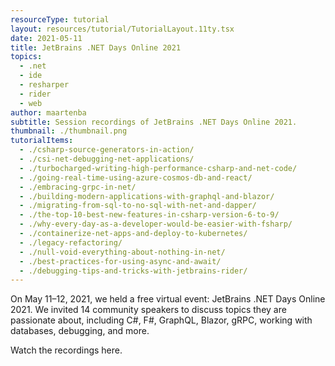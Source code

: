 ```yaml
---
resourceType: tutorial
layout: resources/tutorial/TutorialLayout.11ty.tsx
date: 2021-05-11
title: JetBrains .NET Days Online 2021
topics:
  - .net
  - ide
  - resharper
  - rider
  - web
author: maartenba
subtitle: Session recordings of JetBrains .NET Days Online 2021.
thumbnail: ./thumbnail.png
tutorialItems:
  - ./csharp-source-generators-in-action/
  - ./csi-net-debugging-net-applications/
  - ./turbocharged-writing-high-performance-csharp-and-net-code/
  - ./going-real-time-using-azure-cosmos-db-and-react/
  - ./embracing-grpc-in-net/
  - ./building-modern-applications-with-graphql-and-blazor/
  - ./migrating-from-sql-to-no-sql-with-net-and-dapper/
  - ./the-top-10-best-new-features-in-csharp-version-6-to-9/
  - ./why-every-day-as-a-developer-would-be-easier-with-fsharp/
  - ./containerize-net-apps-and-deploy-to-kubernetes/
  - ./legacy-refactoring/
  - ./null-void-everything-about-nothing-in-net/
  - ./best-practices-for-using-async-and-await/
  - ./debugging-tips-and-tricks-with-jetbrains-rider/
---
```


On May 11–12, 2021, we held a free virtual event: JetBrains .NET Days Online 2021.
We invited 14 community speakers to discuss topics they are passionate about,
including C#, F#, GraphQL, Blazor, gRPC, working with databases, debugging, and more.

Watch the recordings here.
